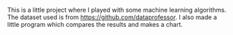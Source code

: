 This is a little project where I played with some machine learning algorithms.
The dataset used is from https://github.com/dataprofessor.
I also made a little program which compares the results and makes a chart. 
